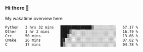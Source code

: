 ### Hi there 👋

<!--
**Jassy930/Jassy930** is a ✨ _special_ ✨ repository because its `README.md` (this file) appears on your GitHub profile.

Here are some ideas to get you started:

- 🔭 I’m currently working on ...
- 🌱 I’m currently learning ...
- 👯 I’m looking to collaborate on ...
- 🤔 I’m looking for help with ...
- 💬 Ask me about ...
- 📫 How to reach me: ...
- 😄 Pronouns: ...
- ⚡ Fun fact: ...
-->

My wakatime overview here
<!--START_SECTION:waka-->
```text
Python   3 hrs 32 mins   ██████████████▒░░░░░░░░░░   57.17 % 
Other    1 hr 2 mins     ████▒░░░░░░░░░░░░░░░░░░░░   16.79 % 
C++      50 mins         ███▒░░░░░░░░░░░░░░░░░░░░░   13.66 % 
CMake    26 mins         █▓░░░░░░░░░░░░░░░░░░░░░░░   07.02 % 
C        17 mins         █▒░░░░░░░░░░░░░░░░░░░░░░░   04.78 % 
```
<!--END_SECTION:waka-->
